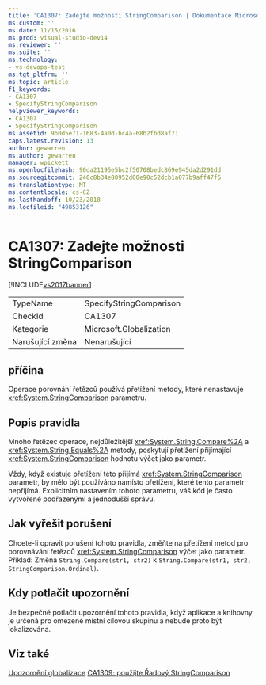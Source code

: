 ```yaml
---
title: 'CA1307: Zadejte možnosti StringComparison | Dokumentace Microsoftu'
ms.custom: ''
ms.date: 11/15/2016
ms.prod: visual-studio-dev14
ms.reviewer: ''
ms.suite: ''
ms.technology:
- vs-devops-test
ms.tgt_pltfrm: ''
ms.topic: article
f1_keywords:
- CA1307
- SpecifyStringComparison
helpviewer_keywords:
- CA1307
- SpecifyStringComparison
ms.assetid: 9b0d5e71-1683-4a0d-bc4a-68b2fbd8af71
caps.latest.revision: 13
author: gewarren
ms.author: gewarren
manager: wpickett
ms.openlocfilehash: 90da21195e5bc2f50708bedc869e945da2d291dd
ms.sourcegitcommit: 240c8b34e80952d00e90c52dcb1a077b9aff47f6
ms.translationtype: MT
ms.contentlocale: cs-CZ
ms.lasthandoff: 10/23/2018
ms.locfileid: "49853126"
---
```

# <a name="ca1307-specify-stringcomparison"></a>CA1307: Zadejte možnosti StringComparison
[!INCLUDE[vs2017banner](../includes/vs2017banner.md)]

|||
|-|-|
|TypeName|SpecifyStringComparison|
|CheckId|CA1307|
|Kategorie|Microsoft.Globalization|
|Narušující změna|Nenarušující|

## <a name="cause"></a>příčina
 Operace porovnání řetězců používá přetížení metody, které nenastavuje <xref:System.StringComparison> parametru.

## <a name="rule-description"></a>Popis pravidla
 Mnoho řetězec operace, nejdůležitější <xref:System.String.Compare%2A> a <xref:System.String.Equals%2A> metody, poskytují přetížení přijímající <xref:System.StringComparison> hodnotu výčet jako parametr.

 Vždy, když existuje přetížení této přijímá <xref:System.StringComparison> parametr, by mělo být používáno namísto přetížení, které tento parametr nepřijímá. Explicitním nastavením tohoto parametru, váš kód je často vytvořené podřazenými a jednodušší správu.

## <a name="how-to-fix-violations"></a>Jak vyřešit porušení
 Chcete-li opravit porušení tohoto pravidla, změňte na přetížení metod pro porovnávání řetězců <xref:System.StringComparison> výčet jako parametr. Příklad: Změna `String.Compare(str1, str2)` k `String.Compare(str1, str2, StringComparison.Ordinal)`.

## <a name="when-to-suppress-warnings"></a>Kdy potlačit upozornění
 Je bezpečné potlačit upozornění tohoto pravidla, když aplikace a knihovny je určená pro omezené místní cílovou skupinu a nebude proto být lokalizována.

## <a name="see-also"></a>Viz také
 [Upozornění globalizace](../code-quality/globalization-warnings.md) [CA1309: použijte Řadový StringComparison](../code-quality/ca1309-use-ordinal-stringcomparison.md)



